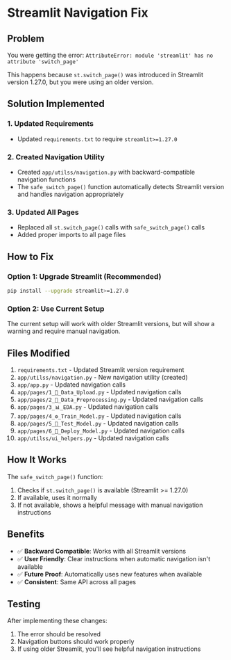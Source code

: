 # Streamlit Navigation Fix

## Problem
You were getting the error: `AttributeError: module 'streamlit' has no attribute 'switch_page'`

This happens because `st.switch_page()` was introduced in Streamlit version 1.27.0, but you were using an older version.

## Solution Implemented

### 1. Updated Requirements
- Updated `requirements.txt` to require `streamlit>=1.27.0`

### 2. Created Navigation Utility
- Created `app/utilss/navigation.py` with backward-compatible navigation functions
- The `safe_switch_page()` function automatically detects Streamlit version and handles navigation appropriately

### 3. Updated All Pages
- Replaced all `st.switch_page()` calls with `safe_switch_page()` calls
- Added proper imports to all page files

## How to Fix

### Option 1: Upgrade Streamlit (Recommended)
```bash
pip install --upgrade streamlit>=1.27.0
```

### Option 2: Use Current Setup
The current setup will work with older Streamlit versions, but will show a warning and require manual navigation.

## Files Modified

1. `requirements.txt` - Updated Streamlit version requirement
2. `app/utilss/navigation.py` - New navigation utility (created)
3. `app/app.py` - Updated navigation calls
4. `app/pages/1_📂_Data_Upload.py` - Updated navigation calls
5. `app/pages/2_🔧_Data_Preprocessing.py` - Updated navigation calls
6. `app/pages/3_📊_EDA.py` - Updated navigation calls
7. `app/pages/4_⚙️_Train_Model.py` - Updated navigation calls
8. `app/pages/5_🧪_Test_Model.py` - Updated navigation calls
9. `app/pages/6_🚀_Deploy_Model.py` - Updated navigation calls
10. `app/utilss/ui_helpers.py` - Updated navigation calls

## How It Works

The `safe_switch_page()` function:
1. Checks if `st.switch_page()` is available (Streamlit >= 1.27.0)
2. If available, uses it normally
3. If not available, shows a helpful message with manual navigation instructions

## Benefits

- ✅ **Backward Compatible**: Works with all Streamlit versions
- ✅ **User Friendly**: Clear instructions when automatic navigation isn't available
- ✅ **Future Proof**: Automatically uses new features when available
- ✅ **Consistent**: Same API across all pages

## Testing

After implementing these changes:
1. The error should be resolved
2. Navigation buttons should work properly
3. If using older Streamlit, you'll see helpful navigation instructions 